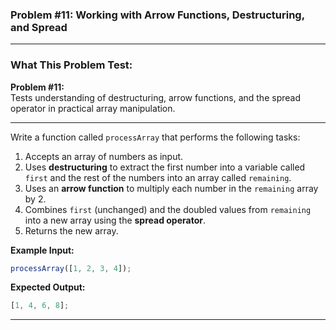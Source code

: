 ### **Problem #11: Working with Arrow Functions, Destructuring, and Spread**

---

### **What This Problem Test:**

**Problem #11:**  
 Tests understanding of destructuring, arrow functions, and the spread operator in practical array manipulation.

---

Write a function called `processArray` that performs the following tasks:

1. Accepts an array of numbers as input.
2. Uses **destructuring** to extract the first number into a variable called `first` and the rest of the numbers into an array called `remaining`.
3. Uses an **arrow function** to multiply each number in the `remaining` array by 2.
4. Combines `first` (unchanged) and the doubled values from `remaining` into a new array using the **spread operator**.
5. Returns the new array.

**Example Input:**

```javascript
processArray([1, 2, 3, 4]);
```

**Expected Output:**

```javascript
[1, 4, 6, 8];
```

---

